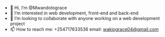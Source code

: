 - 👋 Hi, I’m @Mwandotograce
- 👀 I’m interested in web development, front-end and back-end
- 💞️ I’m looking to collaborate with anyone working on a web development project
- 📫 How to reach me: +254717633536 email: wakiograce04@gmail.com

<!---
Mwandotograce/Mwandotograce is a ✨ special ✨ repository because its `README.md` (this file) appears on your GitHub profile.
You can click the Preview link to take a look at your changes.
--->

